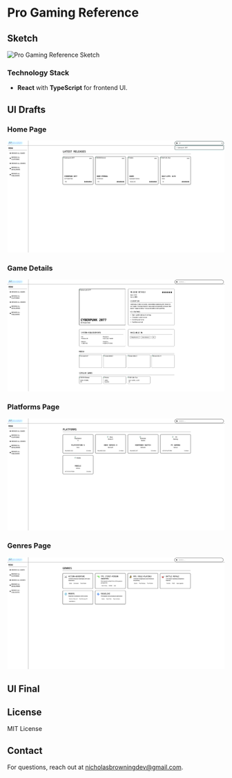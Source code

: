 # Pro Gaming Reference

## Sketch
<img src="prototype-pgr.png" alt="Pro Gaming Reference Sketch" />

### Technology Stack
- **React** with **TypeScript** for frontend UI.

## UI Drafts
### Home Page
<img src="src/assets/ui_draft_home.png" alt="Pro Gaming Reference Home Draft" />

### Game Details
<img src="src/assets/ui_draft_game_details.png" alt="Pro Gaming Reference Games Draft" />

### Platforms Page
<img src="src/assets/ui_draft_platforms.png" alt="Pro Gaming Reference Platforms Draft" />

### Genres Page
<img src="src/assets/ui_draft_genres.png" alt="Pro Gaming Reference Genres Draft" />

## UI Final


## License
MIT License

## Contact
For questions, reach out at nicholasbrowningdev@gmail.com.
